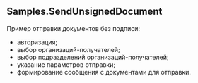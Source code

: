 ## Samples.SendUnsignedDocument

Пример отправки документов без подписи:

* авторизация;
* выбор организаций-получателей;
* выбор подразделений организаций-получателей;
* указание параметров отправки;
* формирование сообщения с документами для отправки.